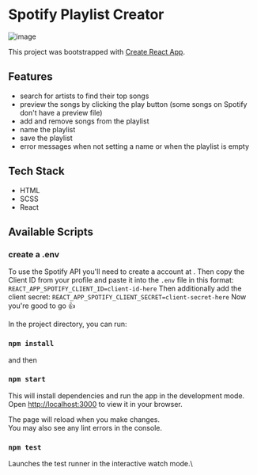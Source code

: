 # Spotify Playlist Creator
![image](https://github.com/user-attachments/assets/a21610df-4121-41b9-8fab-0b60d032199e)

This project was bootstrapped with [Create React App](https://github.com/facebook/create-react-app).

## Features
- search for artists to find their top songs
- preview the songs by clicking the play button (some songs on Spotify don't have a preview file)
- add and remove songs from the playlist
- name the playlist
- save the playlist
- error messages when not setting a name or when the playlist is empty

## Tech Stack
- HTML
- SCSS
- React

## Available Scripts

### create a .env
To use the Spotify API you'll need to create a account at [](https://developer.spotify.com/). Then copy the Client ID from your profile and paste it into the `.env` file in this format: 
`REACT_APP_SPOTIFY_CLIENT_ID=client-id-here` 
Then additionally add the client secret: 
`REACT_APP_SPOTIFY_CLIENT_SECRET=client-secret-here`
Now you're good to go 👍

In the project directory, you can run:

### `npm install`
and then
### `npm start`

This will install dependencies and run the app in the development mode.\
Open [http://localhost:3000](http://localhost:3000) to view it in your browser.

The page will reload when you make changes.\
You may also see any lint errors in the console.

### `npm test`

Launches the test runner in the interactive watch mode.\


